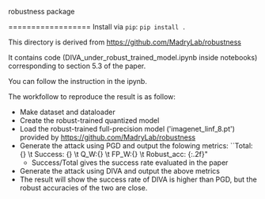 robustness package 

================== Install via ``pip``: ``pip install .`` 

This directory is derived from https://github.com/MadryLab/robustness

It contains code (DIVA_under_robust_trained_model.ipynb inside notebooks) corresponding to section 5.3 of the paper.

You can follow the instruction in the ipynb.

The workfollow to reproduce the result is as follow:
- Make dataset and dataloader
- Create the robust-trained quantized model
- Load the robust-trained full-precision model ('imagenet_linf_8.pt') provided by https://github.com/MadryLab/robustness
- Generate the attack using PGD and output the folowing metrics:
    ``Total: {} \t Success: {} \t Q_W:{} \t FP_W:{} \t Robust_acc: {:.2f}"
    - Success/Total gives the success rate evaluated in the paper
- Generate the attack using DIVA and output the above metrics
- The result will show the success rate of DIVA is higher than PGD, but the robust accuracies of the two are close.
